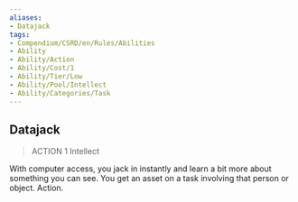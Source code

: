 ```yaml
---
aliases:
- Datajack
tags:
- Compendium/CSRD/en/Rules/Abilities
- Ability
- Ability/Action
- Ability/Cost/1
- Ability/Tier/Low
- Ability/Pool/Intellect
- Ability/Categories/Task
---
```


  
## Datajack  
>ACTION 1  Intellect  
  
With computer access, you jack in instantly and learn a bit more about something you can see. You get an asset on a task involving that person or object. Action.